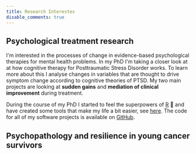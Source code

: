 ```yaml
---
title: Research Interestes
disable_comments: true
---
```


## Psychological treatment research

I'm interested in the processes of change in evidence-based psychological therapies for mental health problems.
In my PhD I'm taking a closer look at at how cognitive therapy for Posttraumatic Stress Disorder works. 
To learn more about this I analyse changes in variables that are thought to drive symptom change according to cognitive theories of PTSD.
My two main projects are looking at **sudden gains** and **mediation of clinical improvement** during treatment.

During the course of my PhD I started to feel the superpowers of [R](https://cran.r-project.org/) :rocket: and have created some tools that make my life a bit easier, see [here](/software).
The code for all of my software projects is available on [GitHub](https://github.com/milanwiedemann).

## Psychopathology and resilience in young cancer survivors 